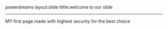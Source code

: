powerdreams
layout:slide
tittle:welcome to our slide
_ _ _
MY first page made with highest security
for the best choice
